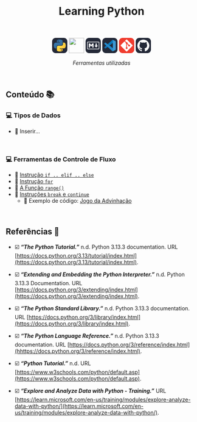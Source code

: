 <h1 align="center">Learning Python</h1>
   
<br/>
<br/>

<div align="center">
<a href="https://www.python.org/" target="_blank" rel="noopener noreferrer external" title="Python.org"> <img src="img/py.svg" height="40px" /></a>
<a href="https://jupyter.org/" target="_blank" rel="noopener noreferrer external" title="Jupyter.org"><img src="img/jupyter.png" height="40px" width="40px" background-color="#242938"/></a>
<a href="https://www.markdownguide.org/" target="_blank" rel="noopener noreferrer external" title="Markdown Guide"> <img src="img/md.svg" height="40px"/></a>
<a href="https://code.visualstudio.com/" target="_blank" rel="noopener noreferrer external" title="Página VSCode"> <img src="img/vscode.svg" height="40px"/></a>
<a href="https://git-scm.com/" target="_blank" rel="noopener noreferrer external" title="Página Git"> <img src="img/git.svg" height="40px"/></a>
<a href="https://github.com/" target="_blank" rel="noopener noreferrer external" title="Página Github"> <img src="img/gh.svg" height="40px"/></a>
</div>
<p align="center"><em><i>Ferramentas utilizadas</i></em></p>


<br>


## Conteúdo :books:


### 💻 Tipos de Dados 

- :memo: Inserir...
  
<br>

### 💻 Ferramentas de Controle de Fluxo 

- :memo: [Instrução `if .. elif .. else`](Notebooks/02_ControleFluxo/01_instrucao_if.ipynb)
- :memo: [Instrução `for`](Notebooks/02_ControleFluxo/02_instrucao_for.ipynb)
- :memo: [A Função `range()`](Notebooks/02_ControleFluxo/03_funcao_range.ipynb)
- :memo: [Instruções `break` e `continue`](Notebooks/02_ControleFluxo/03_funcao_range.ipynb)
    - 🎲 Exemplo de código: [Jogo da Advinhação](Exemplos/jogo_advinhacao.py)
<br/>

## Referências 🔎


- ☑️ ***“The Python Tutorial.”*** n.d. Python 3.13.3 documentation. URL [https://docs.python.org/3.13/tutorial/index.html](https://docs.python.org/3.13/tutorial/index.html).

- ☑️ ***“Extending and Embedding the Python Interpreter.”*** n.d. Python 3.13.3 Documentation. URL [https://docs.python.org/3/extending/index.html](https://docs.python.org/3/extending/index.html).
   
- ☑️ ***“The Python Standard Library.”*** n.d. Python 3.13.3 documentation. URL [https://docs.python.org/3/library/index.html](https://docs.python.org/3/library/index.html).

- ☑️ ***“The Python Language Reference.”*** n.d. Python 3.13.3 documentation. URL [https://docs.python.org/3/reference/index.html](hhttps://docs.python.org/3/reference/index.html).

- ☑️ ***“Python Tutorial.”*** n.d. URL [https://www.w3schools.com/python/default.asp](https://www.w3schools.com/python/default.asp).

- ☑️ ***“Explore and Analyze Data with Python - Training.”*** URL  [https://learn.microsoft.com/en-us/training/modules/explore-analyze-data-with-python/](https://learn.microsoft.com/en-us/training/modules/explore-analyze-data-with-python/).





